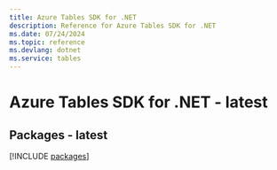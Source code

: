 ```yaml
---
title: Azure Tables SDK for .NET
description: Reference for Azure Tables SDK for .NET
ms.date: 07/24/2024
ms.topic: reference
ms.devlang: dotnet
ms.service: tables
---
```

# Azure Tables SDK for .NET - latest
## Packages - latest
[!INCLUDE [packages](tables-index.md)]